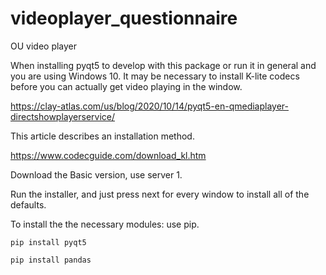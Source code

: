 # videoplayer_questionnaire
OU video player

When installing pyqt5 to develop with this package or run it in general and you are using Windows 10. It may be necessary to install K-lite codecs before you can actually get video playing in the window.

https://clay-atlas.com/us/blog/2020/10/14/pyqt5-en-qmediaplayer-directshowplayerservice/

This article describes an installation method. 

https://www.codecguide.com/download_kl.htm

Download the Basic version, use server 1. 

Run the installer, and just press next for every window to install all of the defaults.

To install the the necessary modules: use pip.

`pip install pyqt5`

`pip install pandas`
